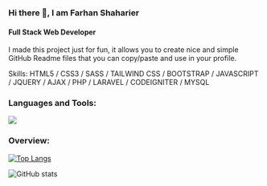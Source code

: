 ### Hi there 👋, I am Farhan Shaharier
#### Full Stack Web Developer
I made this project just for fun, it allows you to create nice and simple GitHub Readme files that you can copy/paste and use in your profile.

Skills:  HTML5 / CSS3 / SASS / TAILWIND CSS / BOOTSTRAP / JAVASCRIPT / JQUERY /  AJAX / PHP / LARAVEL / CODEIGNITER / MYSQL

<h3 align="left">Languages and Tools:</h3>
<p align="left">
  <a href="https://go-skill-icons.vercel.app/">
    <img src="https://go-skill-icons.vercel.app/api/icons?i=html,css,bootstrap,tailwind,js,jquery,react,php,laravel,codeigniter,npm,webpack,vite" />
  </a>
</p>

<h3 align="left">Overview:</h3>

[![Top Langs](https://github-readme-stats.vercel.app/api/top-langs/?username=fshaharier96)](https://github.com/anuraghazra/github-readme-stats)

![GitHub stats](https://github-readme-stats.vercel.app/api?username=fshaharier96&show_icons=true)  



